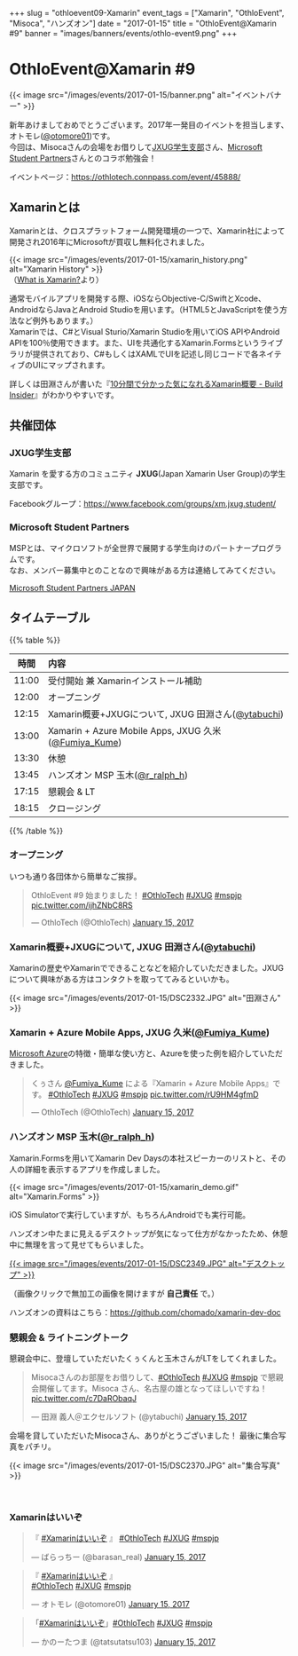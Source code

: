+++
slug = "othloevent09-Xamarin"
event_tags = ["Xamarin", "OthloEvent", "Misoca", "ハンズオン"]
date = "2017-01-15"
title = "OthloEvent@Xamarin #9"
banner = "images/banners/events/othlo-event9.png"
+++

# OthloEvent@Xamarin #9

{{< image src="/images/events/2017-01-15/banner.png" alt="イベントバナー" >}}

新年あけましておめでとうございます。2017年一発目のイベントを担当します、オトモレ([@otomore01](https://twitter.com/otomore01/))です。  
今回は、Misocaさんの会場をお借りして[JXUG学生支部](https://www.facebook.com/groups/xm.jxug.student/)さん、[Microsoft Student Partners](http://mspjp.net/)さんとのコラボ勉強会！

イベントページ：https://othlotech.connpass.com/event/45888/

## Xamarinとは
Xamarinとは、クロスプラットフォーム開発環境の一つで、Xamarin社によって開発され2016年にMicrosoftが買収し無料化されました。

{{< image src="/images/events/2017-01-15/xamarin_history.png" alt="Xamarin History" >}}  
（[What is Xamarin?](http://xamarinandroid.blogspot.jp/2014/06/what-is-xamarin-part-i.html)より）

通常モバイルアプリを開発する際、iOSならObjective-C/SwiftとXcode、AndroidならJavaとAndroid Studioを用います。（HTML5とJavaScriptを使う方法など例外もあります。）  
Xamarinでは、C#とVisual Sturio/Xamarin Studioを用いてiOS APIやAndroid APIを100％使用できます。また、UIを共通化するXamarin.Formsというライブラリが提供されており、C#もしくはXAMLでUIを記述し同じコードで各ネイティブのUIにマップされます。

詳しくは田淵さんが書いた『[10分間で分かった気になれるXamarin概要 - Build Insider](http://www.buildinsider.net/mobile/xamarin/01)』がわかりやすいです。

## 共催団体
### JXUG学生支部
Xamarin を愛する方のコミュニティ **JXUG**(Japan Xamarin User Group)の学生支部です。

Facebookグループ：https://www.facebook.com/groups/xm.jxug.student/

### Microsoft Student Partners
MSPとは、マイクロソフトが全世界で展開する学生向けのパートナープログラムです。  
なお、メンバー募集中とのことなので興味がある方は連絡してみてください。

[Microsoft Student Partners JAPAN](http://mspjp.net/)

## タイムテーブル

{{% table %}}

|時間|内容|
|:----:|:-----|
|11:00|受付開始 兼 Xamarinインストール補助|
|12:00|オープニング|
|12:15|Xamarin概要+JXUGについて, JXUG 田淵さん([@ytabuchi](https://twitter.com/ytabuchi))|
|13:00|Xamarin + Azure Mobile Apps, JXUG 久米([@Fumiya_Kume](https://twitter.com/Fumiya_Kume))|
|13:30|休憩|
|13:45|ハンズオン MSP 玉木([@r_ralph_h](https://twitter.com/r_ralph_h))|
|17:15|懇親会 & LT|
|18:15|クロージング|

{{% /table %}}

### オープニング

いつも通り各団体から簡単なご挨拶。
<blockquote class="twitter-tweet" data-partner="tweetdeck"><p lang="ja" dir="ltr">OthloEvent #9 始まりました！ <a href="https://twitter.com/hashtag/OthloTech?src=hash">#OthloTech</a> <a href="https://twitter.com/hashtag/JXUG?src=hash">#JXUG</a> <a href="https://twitter.com/hashtag/mspjp?src=hash">#mspjp</a> <a href="https://t.co/ijhZNbC8RS">pic.twitter.com/ijhZNbC8RS</a></p>&mdash; OthloTech (@OthloTech) <a href="https://twitter.com/OthloTech/status/820468275637194754">January 15, 2017</a></blockquote>
<script async src="//platform.twitter.com/widgets.js" charset="utf-8"></script>

### Xamarin概要+JXUGについて, JXUG 田淵さん([@ytabuchi](https://twitter.com/ytabuchi))

Xamarinの歴史やXamarinでできることなどを紹介していただきました。JXUGについて興味がある方はコンタクトを取っててみるといいかも。

{{< image src="/images/events/2017-01-15/DSC2332.JPG" alt="田淵さん" >}}  

### Xamarin + Azure Mobile Apps, JXUG 久米([@Fumiya_Kume](https://twitter.com/Fumiya_Kume))

[Microsoft Azure](https://azure.microsoft.com/ja-jp/)の特徴・簡単な使い方と、Azureを使った例を紹介していただきました。

<blockquote class="twitter-tweet" data-partner="tweetdeck"><p lang="ja" dir="ltr">くぅさん <a href="https://twitter.com/Fumiya_Kume">@Fumiya_Kume</a> による『Xamarin + Azure Mobile Apps』です。 <a href="https://twitter.com/hashtag/OthloTech?src=hash">#OthloTech</a> <a href="https://twitter.com/hashtag/JXUG?src=hash">#JXUG</a> <a href="https://twitter.com/hashtag/mspjp?src=hash">#mspjp</a> <a href="https://t.co/rU9HM4gfmD">pic.twitter.com/rU9HM4gfmD</a></p>&mdash; OthloTech (@OthloTech) <a href="https://twitter.com/OthloTech/status/820484883667558400">January 15, 2017</a></blockquote>
<script async src="//platform.twitter.com/widgets.js" charset="utf-8"></script>

### ハンズオン MSP 玉木([@r_ralph_h](https://twitter.com/r_ralph_h))

Xamarin.Formsを用いてXamarin Dev Daysの本社スピーカーのリストと、その人の詳細を表示するアプリを作成しました。

{{< image src="/images/events/2017-01-15/xamarin_demo.gif" alt="Xamarin.Forms" >}}  

iOS Simulatorで実行していますが、もちろんAndroidでも実行可能。

ハンズオン中たまに見えるデスクトップが気になって仕方がなかったため、休憩中に無理を言って見せてもらいました。

<a href="/images/events/2017-01-15/DSC2350.JPG">{{< image src="/images/events/2017-01-15/DSC2349.JPG" alt="デスクトップ" >}}</a>

（画像クリックで無加工の画像を開けますが **自己責任** で。）

ハンズオンの資料はこちら：https://github.com/chomado/xamarin-dev-doc

### 懇親会 & ライトニングトーク
懇親会中に、登壇していただいたくぅくんと玉木さんがLTをしてくれました。

<blockquote class="twitter-tweet" data-partner="tweetdeck"><p lang="ja" dir="ltr">Misocaさんのお部屋をお借りして、<a href="https://twitter.com/hashtag/OthloTech?src=hash">#OthloTech</a> <a href="https://twitter.com/hashtag/JXUG?src=hash">#JXUG</a> <a href="https://twitter.com/hashtag/mspjp?src=hash">#mspjp</a> で懇親会開催してます。Misoca さん、名古屋の雄となってほしいですね！ <a href="https://t.co/c7DaRObaqJ">pic.twitter.com/c7DaRObaqJ</a></p>&mdash; 田淵 義人＠エクセルソフト (@ytabuchi) <a href="https://twitter.com/ytabuchi/status/820554997666496512">January 15, 2017</a></blockquote>
<script async src="//platform.twitter.com/widgets.js" charset="utf-8"></script>

会場を貸していただいたMisocaさん、ありがとうございました！
最後に集合写真をパチリ。

{{< image src="/images/events/2017-01-15/DSC2370.JPG" alt="集合写真" >}}

&nbsp;

### Xamarinはいいぞ
<blockquote class="twitter-tweet" data-partner="tweetdeck"><p lang="und" dir="ltr">『 <a href="https://twitter.com/hashtag/Xamarin%E3%81%AF%E3%81%84%E3%81%84%E3%81%9E?src=hash">#Xamarinはいいぞ</a> 』 <a href="https://twitter.com/hashtag/OthloTech?src=hash">#OthloTech</a> <a href="https://twitter.com/hashtag/JXUG?src=hash">#JXUG</a> <a href="https://twitter.com/hashtag/mspjp?src=hash">#mspjp</a></p>&mdash; ばらっちー (@barasan_real) <a href="https://twitter.com/barasan_real/status/820480222239670272">January 15, 2017</a></blockquote>
<script async src="//platform.twitter.com/widgets.js" charset="utf-8"></script>
<blockquote class="twitter-tweet" data-partner="tweetdeck"><p lang="und" dir="ltr">『 <a href="https://twitter.com/hashtag/Xamarin%E3%81%AF%E3%81%84%E3%81%84%E3%81%9E?src=hash">#Xamarinはいいぞ</a> 』<br> <a href="https://twitter.com/hashtag/OthloTech?src=hash">#OthloTech</a> <a href="https://twitter.com/hashtag/JXUG?src=hash">#JXUG</a> <a href="https://twitter.com/hashtag/mspjp?src=hash">#mspjp</a></p>&mdash; オトモレ (@otomore01) <a href="https://twitter.com/otomore01/status/820481364218646528">January 15, 2017</a></blockquote>
<script async src="//platform.twitter.com/widgets.js" charset="utf-8"></script>
<blockquote class="twitter-tweet" data-partner="tweetdeck"><p lang="und" dir="ltr">「<a href="https://twitter.com/hashtag/Xamarin%E3%81%AF%E3%81%84%E3%81%84%E3%81%9E?src=hash">#Xamarinはいいぞ</a>」<a href="https://twitter.com/hashtag/OthloTech?src=hash">#OthloTech</a> <a href="https://twitter.com/hashtag/JXUG?src=hash">#JXUG</a> <a href="https://twitter.com/hashtag/mspjp?src=hash">#mspjp</a></p>&mdash; かのーたつま (@tatsutatsu103) <a href="https://twitter.com/tatsutatsu103/status/820482518713413632">January 15, 2017</a></blockquote>
<script async src="//platform.twitter.com/widgets.js" charset="utf-8"></script>
